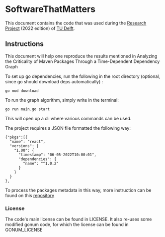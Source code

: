 # SoftwareThatMatters
This document contains the code that was used during the [Research Project](https://github.com/TU-Delft-CSE/Research-Project) (2022 edition) of [TU Delft](https://github.com/TU-Delft-CSE).
## Instructions
This document will help one reproduce the results mentioned in Analyzing the Criticality of Maven Packages Through a Time-Dependent Dependency Graph

To set up go dependencies, run the following in the root directory (optional, since go should download deps automatically) :
```
go mod download
```

To run the graph algorithm, simply write in the terminal:
```
go run main.go start
```
This will open up a cli where various commands can be used.

The project requires a JSON file formatted the following way:
```
{"pkgs":[{
  "name": "react",
  "versions": {
    "1.00": {
      "timestamp": "06-05-2022T10:00:01",
      "dependencies": {
        "name": "^1.0.2"
      }
    }
  }
},
```

To process the packages metadata in this way, more instruction can be found on this [repository](https://github.com/DenisCorlade19/maven-package-metadata)

### License
The code's main license can be found in LICENSE.
It also re-uses some modified gonum code, for which the license can be found in GONUM_LICENSE